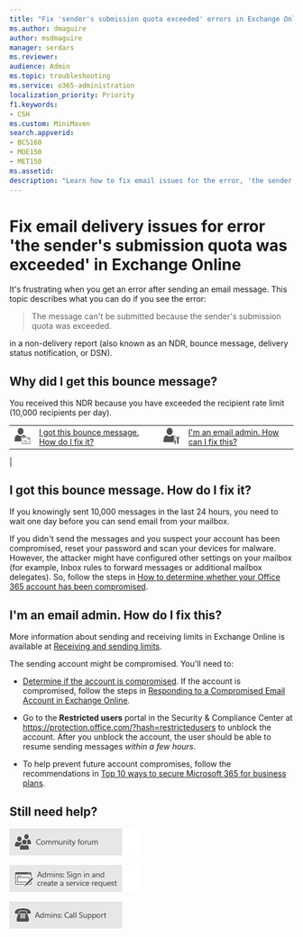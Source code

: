 ```yaml
---
title: "Fix 'sender's submission quota exceeded' errors in Exchange Online"
ms.author: dmaguire
author: msdmaguire
manager: serdars
ms.reviewer: 
audience: Admin
ms.topic: troubleshooting
ms.service: o365-administration
localization_priority: Priority
f1.keywords:
- CSH
ms.custom: MiniMaven
search.appverid:
- BCS160
- MOE150
- MET150
ms.assetid:
description: "Learn how to fix email issues for the error, 'the sender's submission quota was exceeded' in Exchange Online."
---
```


# Fix email delivery issues for error 'the sender's submission quota was exceeded' in Exchange Online

It's frustrating when you get an error after sending an email message. This topic describes what you can do if you see the error:

> The message can't be submitted because the sender's submission quota was exceeded.

in a non-delivery report (also known as an NDR, bounce message, delivery status notification, or DSN).

## Why did I get this bounce message?

You received this NDR because you have exceeded the recipient rate limit (10,000 recipients per day).

|||||
|---|---|---|---|
|![Email user icon](../../media/31425afd-41a9-435e-aa85-6886277c369b.png)|[I got this bounce message. How do I fix it?](#i-got-this-bounce-message-how-do-i-fix-it)|![Email admin icon](../../media/3d4c569e-b819-4a29-86b1-4b9619cf2acf.png)|[I'm an email admin. How can I fix this?](#im-an-email-admin-how-do-i-fix-this)|
|

## I got this bounce message. How do I fix it?

If you knowingly sent 10,000 messages in the last 24 hours, you need to wait one day before you can send email from your mailbox.

If you didn't send the messages and you suspect your account has been compromised, reset your password and scan your devices for malware. However, the attacker might have configured other settings on your mailbox (for example, Inbox rules to forward messages or additional mailbox delegates). So, follow the steps in [How to determine whether your Office 365 account has been compromised](https://docs.microsoft.com/office365/troubleshoot/sign-In/determine-account-is-compromised).

## I'm an email admin. How do I fix this?

More information about sending and receiving limits in Exchange Online is available at [Receiving and sending limits](https://docs.microsoft.com/office365/servicedescriptions/exchange-online-service-description/exchange-online-limits#receiving-and-sending-limits).

The sending account might be compromised. You'll need to:

- [Determine if the account is compromised](https://docs.microsoft.com/office365/troubleshoot/sign-In/determine-account-is-compromised). If the account is compromised, follow the steps in [Responding to a Compromised Email Account in Exchange Online](https://docs.microsoft.com/office365/securitycompliance/responding-to-a-compromised-email-account).

- Go to the **Restricted users** portal in the Security & Compliance Center at <https://protection.office.com/?hash=restrictedusers> to unblock the account. After you unblock the account, the user should be able to resume sending messages *within a few hours*.

- To help prevent future account compromises, follow the recommendations in [Top 10 ways to secure Microsoft 365 for business plans](https://docs.microsoft.com/microsoft-365/admin/security-and-compliance/secure-your-business-data).

## Still need help?

[![Get help from the community forums](../../media/12a746cc-184b-4288-908c-f718ce9c4ba5.png)](https://answers.microsoft.com/)

[![Admins: Sign in and create a service request](../../media/10862798-181d-47a5-ae4f-3f8d5a2874d4.png)](https://admin.microsoft.com/AdminPortal/Home#/support)

[![Admins: Call Support](../../media/9f262e67-e8c9-4fc0-85c2-b3f4cfbc064e.png)](https://docs.microsoft.com/microsoft-365/Admin/contact-support-for-business-products)
